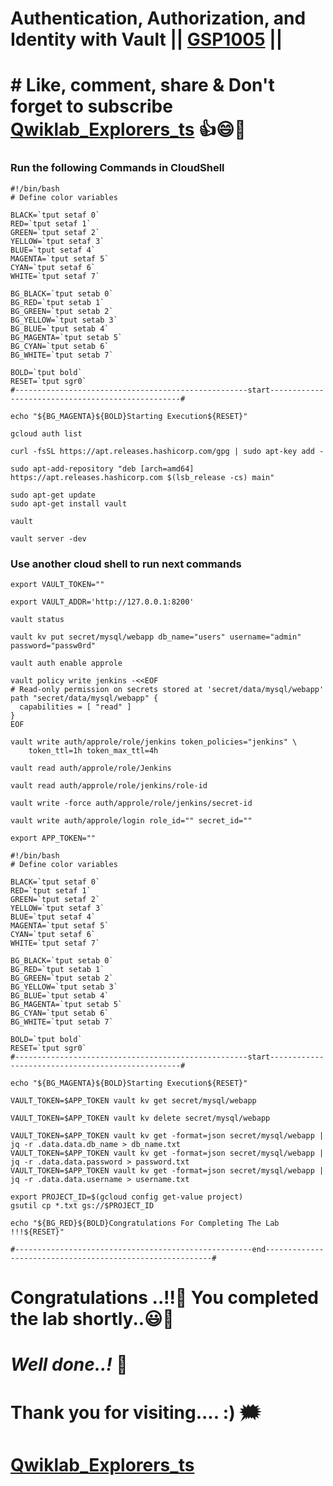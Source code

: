 # Authentication, Authorization, and Identity with Vault || [GSP1005](https://www.cloudskillsboost.google/focuses/32203?parent=catalog) ||

# # Like, comment, share & Don't forget to subscribe [Qwiklab_Explorers_ts](https://youtube.com/@titashshil?si=RgamNu1dc9jVIbJN) 👍😄🤝

### Run the following Commands in CloudShell

```
#!/bin/bash
# Define color variables

BLACK=`tput setaf 0`
RED=`tput setaf 1`
GREEN=`tput setaf 2`
YELLOW=`tput setaf 3`
BLUE=`tput setaf 4`
MAGENTA=`tput setaf 5`
CYAN=`tput setaf 6`
WHITE=`tput setaf 7`

BG_BLACK=`tput setab 0`
BG_RED=`tput setab 1`
BG_GREEN=`tput setab 2`
BG_YELLOW=`tput setab 3`
BG_BLUE=`tput setab 4`
BG_MAGENTA=`tput setab 5`
BG_CYAN=`tput setab 6`
BG_WHITE=`tput setab 7`

BOLD=`tput bold`
RESET=`tput sgr0`
#----------------------------------------------------start--------------------------------------------------#

echo "${BG_MAGENTA}${BOLD}Starting Execution${RESET}"

gcloud auth list

curl -fsSL https://apt.releases.hashicorp.com/gpg | sudo apt-key add -

sudo apt-add-repository "deb [arch=amd64] https://apt.releases.hashicorp.com $(lsb_release -cs) main"

sudo apt-get update
sudo apt-get install vault

vault

vault server -dev
```

### Use another cloud shell to run next commands 

```
export VAULT_TOKEN=""
```
```
export VAULT_ADDR='http://127.0.0.1:8200'

vault status

vault kv put secret/mysql/webapp db_name="users" username="admin" password="passw0rd"

vault auth enable approle

vault policy write jenkins -<<EOF
# Read-only permission on secrets stored at 'secret/data/mysql/webapp'
path "secret/data/mysql/webapp" {
  capabilities = [ "read" ]
}
EOF

vault write auth/approle/role/jenkins token_policies="jenkins" \
    token_ttl=1h token_max_ttl=4h

vault read auth/approle/role/Jenkins

vault read auth/approle/role/jenkins/role-id

vault write -force auth/approle/role/jenkins/secret-id
```
```
vault write auth/approle/login role_id="" secret_id=""
```
```
export APP_TOKEN=""
```
```
#!/bin/bash
# Define color variables

BLACK=`tput setaf 0`
RED=`tput setaf 1`
GREEN=`tput setaf 2`
YELLOW=`tput setaf 3`
BLUE=`tput setaf 4`
MAGENTA=`tput setaf 5`
CYAN=`tput setaf 6`
WHITE=`tput setaf 7`

BG_BLACK=`tput setab 0`
BG_RED=`tput setab 1`
BG_GREEN=`tput setab 2`
BG_YELLOW=`tput setab 3`
BG_BLUE=`tput setab 4`
BG_MAGENTA=`tput setab 5`
BG_CYAN=`tput setab 6`
BG_WHITE=`tput setab 7`

BOLD=`tput bold`
RESET=`tput sgr0`
#----------------------------------------------------start--------------------------------------------------#

echo "${BG_MAGENTA}${BOLD}Starting Execution${RESET}"

VAULT_TOKEN=$APP_TOKEN vault kv get secret/mysql/webapp

VAULT_TOKEN=$APP_TOKEN vault kv delete secret/mysql/webapp

VAULT_TOKEN=$APP_TOKEN vault kv get -format=json secret/mysql/webapp | jq -r .data.data.db_name > db_name.txt
VAULT_TOKEN=$APP_TOKEN vault kv get -format=json secret/mysql/webapp | jq -r .data.data.password > password.txt
VAULT_TOKEN=$APP_TOKEN vault kv get -format=json secret/mysql/webapp | jq -r .data.data.username > username.txt

export PROJECT_ID=$(gcloud config get-value project)
gsutil cp *.txt gs://$PROJECT_ID

echo "${BG_RED}${BOLD}Congratulations For Completing The Lab !!!${RESET}"

#-----------------------------------------------------end----------------------------------------------------------#
```

# Congratulations ..!!🎉  You completed the lab shortly..😃💯

# *Well done..!* 👏

# Thank you for visiting.... :) 🗯️

# [Qwiklab_Explorers_ts](https://youtube.com/@titashshil?si=RgamNu1dc9jVIbJN)
